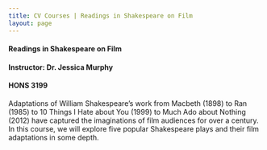 ```yaml
---
title: CV Courses | Readings in Shakespeare on Film
layout: page
---
```


#### Readings in Shakespeare on Film

#### Instructor: Dr. Jessica Murphy

#### HONS 3199

Adaptations of William Shakespeare’s work from Macbeth (1898) to Ran (1985) to 10 Things I Hate about You (1999) to Much Ado about Nothing (2012) have captured the imaginations of film audiences for over a century. In this course, we will explore five popular Shakespeare plays and their film adaptations in some depth.
